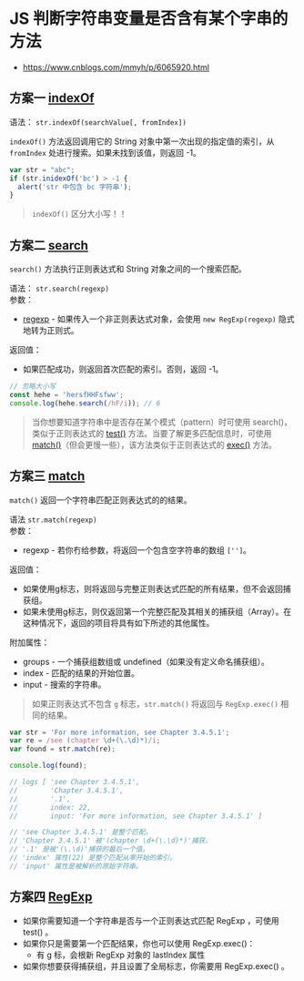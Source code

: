 # JS 判断字符串变量是否含有某个字串的方法
- https://www.cnblogs.com/mmyh/p/6065920.html  

## 方案一 [indexOf](https://developer.mozilla.org/zh-CN/docs/Web/JavaScript/Reference/Global_Objects/String/indexOf)
语法： `str.indexOf(searchValue[, fromIndex])`  

`indexOf()` 方法返回调用它的 String 对象中第一次出现的指定值的索引，从 `fromIndex` 处进行搜索。如果未找到该值，则返回 -1。  

```js
var str = "abc";
if (str.inidexOf('bc') > -1 {
  alert('str 中包含 bc 字符串');
}
```
>`indexOf()` 区分大小写！！  


## 方案二 [search](https://developer.mozilla.org/zh-CN/docs/Web/JavaScript/Reference/Global_Objects/String/search)
`search()` 方法执行正则表达式和 String 对象之间的一个搜索匹配。  

语法： `str.search(regexp)`  
参数：  
- [regexp](https://developer.mozilla.org/zh-CN/docs/Web/JavaScript/Reference/Global_Objects/RegExp) - 如果传入一个非正则表达式对象，会使用 `new RegExp(regexp)` 隐式地转为正则式。  

返回值：  
- 如果匹配成功，则返回首次匹配的索引。否则，返回 -1。  

```js
// 忽略大小写
const hehe = 'hersfHHFsfww';
console.log(hehe.search(/hF/i)); // 6
```

>当你想要知道字符串中是否存在某个模式（pattern）时可使用 search()，类似于正则表达式的 [test()](https://developer.mozilla.org/zh-CN/docs/Web/JavaScript/Reference/Global_Objects/RegExp/test) 方法。当要了解更多匹配信息时，可使用 [match()](https://developer.mozilla.org/zh-CN/docs/Web/JavaScript/Reference/Global_Objects/String/match)（但会更慢一些），该方法类似于正则表达式的 [exec()](https://developer.mozilla.org/zh-CN/docs/Web/JavaScript/Reference/Global_Objects/RegExp/exec) 方法。  


## 方案三 [match](https://developer.mozilla.org/zh-CN/docs/Web/JavaScript/Reference/Global_Objects/String/match)
`match()` 返回一个字符串匹配正则表达式的的结果。  

语法 `str.match(regexp)`  
参数：  
- regexp - 若你冇给参数，将返回一个包含空字符串的数组 `['']`。  

返回值：  
- 如果使用g标志，则将返回与完整正则表达式匹配的所有结果，但不会返回捕获组。  
- 如果未使用g标志，则仅返回第一个完整匹配及其相关的捕获组（Array）。在这种情况下，返回的项目将具有如下所述的其他属性。  

附加属性：  
- groups - 一个捕获组数组或 undefined（如果没有定义命名捕获组）。  
- index - 匹配的结果的开始位置。  
- input - 搜索的字符串。  

>如果正则表达式不包含 `g` 标志，`str.match()` 将返回与 `RegExp.exec()` 相同的结果。  

```js
var str = 'For more information, see Chapter 3.4.5.1';
var re = /see (chapter \d+(\.\d)*)/i;
var found = str.match(re);

console.log(found);

// logs [ 'see Chapter 3.4.5.1',
//        'Chapter 3.4.5.1',
//        '.1',
//        index: 22,
//        input: 'For more information, see Chapter 3.4.5.1' ]

// 'see Chapter 3.4.5.1' 是整个匹配。
// 'Chapter 3.4.5.1' 被'(chapter \d+(\.\d)*)'捕获。
// '.1' 是被'(\.\d)'捕获的最后一个值。
// 'index' 属性(22) 是整个匹配从零开始的索引。
// 'input' 属性是被解析的原始字符串。
```


## 方案四 [RegExp](https://developer.mozilla.org/zh-CN/docs/Web/JavaScript/Reference/Global_Objects/RegExp)

- 如果你需要知道一个字符串是否与一个正则表达式匹配 RegExp ，可使用 test() 。  
- 如果你只是需要第一个匹配结果，你也可以使用 RegExp.exec()：  
  - 有 g 标，会根新 RegExp 对象的 lastIndex 属性
- 如果你想要获得捕获组，并且设置了全局标志，你需要用 RegExp.exec() 。  

